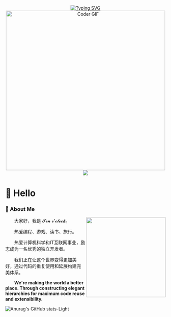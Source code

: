 

<div align="center">
  
  <!-- dynamic typing effect 动态打字效果 -->
  <div align="center">
    <a href="https://www.ouklc.com/">
      <img src="https://readme-typing-svg.demolab.com?font=Fira+Code&pause=1000&width=435&lines=print(%22Hello%22);print(%22你是谁?%22);print(%22来自哪里?%22);print(%22祝您生活愉快!%22);p&center=true&size=27" alt="Typing SVG" />
    </a>
  </div>

  <!-- knock code pictures 敲代码的图片 -->
  <img src="https://media.giphy.com/media/SWoSkN6DxTszqIKEqv/giphy.gif" alt="Coder GIF" width="500">

  <!-- Snake Code Contribution Map 贪吃蛇代码贡献图 -->
  <img src="https://cdn.jsdelivr.net/gh/sun0225SUN/sun0225SUN/profile-snake-contrib/github-contribution-grid-snake-dark.svg" />

</div>

#  🙋 Hello

<table>


<!-- About me 关于我 -->
### 🤺 About Me
 <img align="right" width="250" src="https://cdn.jsdelivr.net/gh/sun0225SUN/sun0225SUN/assets/images/hi.gif" />
  

<p>&emsp;&emsp;大家好，我是 𝓣𝓮𝓷 𝓸'𝓬𝓵𝓸𝓬𝓴。</p>
<p>&emsp;&emsp;热爱编程、游戏、读书、旅行。</p>
<p>&emsp;&emsp;热爱计算机科学和IT互联网事业，励志成为一名优秀的独立开发者。</p>
<p>&emsp;&emsp;我们正在让这个世界变得更加美好，通过代码的重复使用和延展构建完美体系。</p>
<p><strong>&emsp;&emsp;We're making the world a better place. Through constructing elegant hierarchies for maximum code reuse and extensibility.</strong></p>

 <!-- GitHub 数据统计 -->
  
![Anurag's GitHub stats-Light](https://github-readme-stats.vercel.app/api?username=TEN-R&show_icons=true&theme=default#gh-light-mode-only)
<!-- ![Top Langs](https://github-readme-stats.vercel.app/api/top-langs/?username=TEN-R&layout=compact) -->



